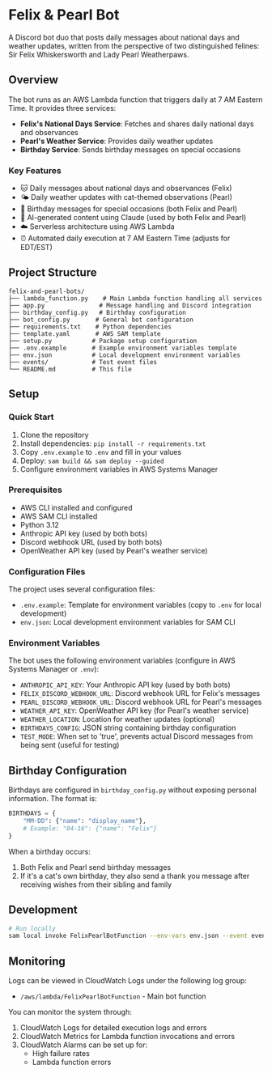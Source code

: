 # Felix & Pearl Bot

A Discord bot duo that posts daily messages about national days and weather updates, written from the perspective of two distinguished felines: Sir Felix Whiskersworth and Lady Pearl Weatherpaws.

## Overview

The bot runs as an AWS Lambda function that triggers daily at 7 AM Eastern Time. It provides three services:

- **Felix's National Days Service**: Fetches and shares daily national days and observances
- **Pearl's Weather Service**: Provides daily weather updates
- **Birthday Service**: Sends birthday messages on special occasions

### Key Features

- 🐱 Daily messages about national days and observances (Felix)
- 🌤️ Daily weather updates with cat-themed observations (Pearl)
- 🎂 Birthday messages for special occasions (both Felix and Pearl)
- 🤖 AI-generated content using Claude (used by both Felix and Pearl)
- ☁️ Serverless architecture using AWS Lambda
- ⏰ Automated daily execution at 7 AM Eastern Time (adjusts for EDT/EST)

## Project Structure

```
felix-and-pearl-bots/
├── lambda_function.py    # Main Lambda function handling all services
├── app.py               # Message handling and Discord integration
├── birthday_config.py   # Birthday configuration
├── bot_config.py       # General bot configuration
├── requirements.txt    # Python dependencies
├── template.yaml       # AWS SAM template
├── setup.py           # Package setup configuration
├── .env.example       # Example environment variables template
├── env.json           # Local development environment variables
├── events/            # Test event files
└── README.md          # This file
```

## Setup

### Quick Start

1. Clone the repository
2. Install dependencies: `pip install -r requirements.txt`
3. Copy `.env.example` to `.env` and fill in your values
4. Deploy: `sam build && sam deploy --guided`
5. Configure environment variables in AWS Systems Manager

### Prerequisites

- AWS CLI installed and configured
- AWS SAM CLI installed
- Python 3.12
- Anthropic API key (used by both bots)
- Discord webhook URL (used by both bots)
- OpenWeather API key (used by Pearl's weather service)

### Configuration Files

The project uses several configuration files:
- `.env.example`: Template for environment variables (copy to `.env` for local development)
- `env.json`: Local development environment variables for SAM CLI

### Environment Variables

The bot uses the following environment variables (configure in AWS Systems Manager or `.env`):
- `ANTHROPIC_API_KEY`: Your Anthropic API key (used by both bots)
- `FELIX_DISCORD_WEBHOOK_URL`: Discord webhook URL for Felix's messages
- `PEARL_DISCORD_WEBHOOK_URL`: Discord webhook URL for Pearl's messages
- `WEATHER_API_KEY`: OpenWeather API key (for Pearl's weather service)
- `WEATHER_LOCATION`: Location for weather updates (optional)
- `BIRTHDAYS_CONFIG`: JSON string containing birthday configuration
- `TEST_MODE`: When set to 'true', prevents actual Discord messages from being sent (useful for testing)

## Birthday Configuration

Birthdays are configured in `birthday_config.py` without exposing personal information. The format is:
```python
BIRTHDAYS = {
    "MM-DD": {"name": "display_name"},
    # Example: "04-16": {"name": "Felix"}
}
```

When a birthday occurs:
1. Both Felix and Pearl send birthday messages
2. If it's a cat's own birthday, they also send a thank you message after receiving wishes from their sibling and family

## Development

```bash
# Run locally
sam local invoke FelixPearlBotFunction --env-vars env.json --event events/test-event.json
```

## Monitoring

Logs can be viewed in CloudWatch Logs under the following log group:
- `/aws/lambda/FelixPearlBotFunction` - Main bot function

You can monitor the system through:
1. CloudWatch Logs for detailed execution logs and errors
2. CloudWatch Metrics for Lambda function invocations and errors
3. CloudWatch Alarms can be set up for:
   - High failure rates
   - Lambda function errors 